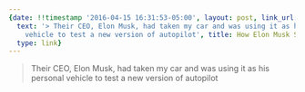 ```yaml
---
{date: !!timestamp '2016-04-15 16:31:53-05:00', layout: post, link_url: 'https://www.atlantic.net/blog/how-elon-musk-ceo-of-telsa-motors-stole-my-car/',
  text: '> Their CEO, Elon Musk, had taken my car and was using it as his personal
    vehicle to test a new version of autopilot', title: How Elon Musk Stole My Car,
  type: link}
---
```

> Their CEO, Elon Musk, had taken my car and was using it as his personal vehicle to test a new version of autopilot